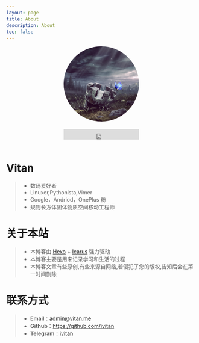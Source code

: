 ```yaml
---
layout: page
title: About
description: About
toc: false
---
```

<p align="center" class="has-mb-6">
<img src="/images/ivitan.png" style="border-radius:50%" width="200px" height="200px">
<br> 
<br>
<iframe src="https://ghbtns.com/github-btn.html?user=ivitan&type=follow&count=true&size=large" frameborder="0" scrolling="0" width="200px" height="28px"></iframe>
<br>
<br>
</p>

# Vitan
> - 数码爱好者
> - Linuxer,Pythonista,Vimer
> - Google，Andriod，OnePlus 粉
> - 规则长方体固体物质空间移动工程师

# 关于本站
> - 本博客由 [Hexo](https://hexo.io) + [Icarus](http://github.com/ppoffice/hexo-theme-icarus) 强力驱动
> - 本博客主要是用来记录学习和生活的过程
> - 本博客文章有些原创,有些来源自网络,若侵犯了您的版权,告知后会在第一时间删除

# 联系方式
> - **Email**：<a href="mailto:admin@vitan.me">admin@vitan.me</a>
> - **Github**：https://github.com/ivitan
> - **Telegram**：[ivitan](http://t.me/ivitan)